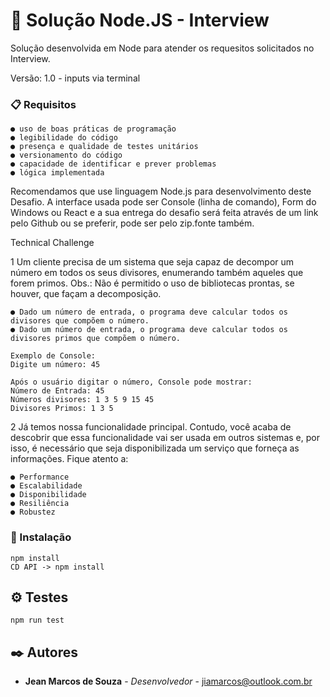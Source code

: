# 🚀 Solução Node.JS - Interview

Solução desenvolvida em Node para atender os requesitos solicitados no Interview.

Versão: 1.0 - inputs via terminal 

### 📋 Requisitos

```
● uso de boas práticas de programação
● legibilidade do código
● presença e qualidade de testes unitários
● versionamento do código
● capacidade de identificar e prever problemas
● lógica implementada
``` 

Recomendamos que use linguagem Node.js para desenvolvimento deste Desafio. A interface usada pode ser Console (linha de comando), Form do Windows ou React e a sua entrega do desafio será feita através de um link pelo Github ou se preferir, pode ser pelo zip.fonte também.
 
Technical Challenge
 
1 Um cliente precisa de um sistema que seja capaz de decompor um número em todos os seus divisores, enumerando também aqueles que forem primos. Obs.: Não é permitido o uso de bibliotecas prontas, se houver, que façam a decomposição.
``` 
● Dado um número de entrada, o programa deve calcular todos os divisores que compõem o número.
● Dado um número de entrada, o programa deve calcular todos os divisores primos que compõem o número.
```

``` 
Exemplo de Console:
Digite um número: 45
 
Após o usuário digitar o número, Console pode mostrar:
Número de Entrada: 45
Números divisores: 1 3 5 9 15 45
Divisores Primos: 1 3 5
``` 

2 Já temos nossa funcionalidade principal. Contudo, você acaba de descobrir que essa funcionalidade vai ser usada em outros sistemas e, por isso, é necessário que seja disponibilizada um serviço que forneça as informações. Fique atento a:
```
● Performance
● Escalabilidade
● Disponibilidade
● Resiliência
● Robustez
```

### 🔧 Instalação

```
npm install
CD API -> npm install
```

## ⚙️ Testes

```
npm run test

```
## ✒️ Autores

* **Jean Marcos de Souza** - *Desenvolvedor* - jiamarcos@outlook.com.br
